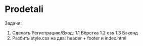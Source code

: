 # Prodetali
Задачи:
1. Сделать Регистрацию/Вход:
   1.1 Вёрстка
   1.2 css
   1.3 Бэкенд
3. Разбить style.css на два: header + footer и index.html
